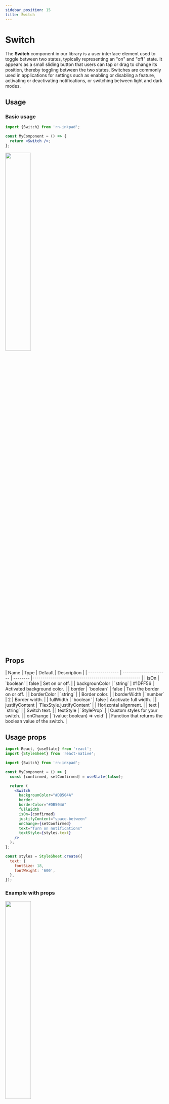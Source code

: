 ```yaml
---
sidebar_position: 15
title: Switch
---
```


# Switch

The **Switch** component in our library is a user interface element used to toggle between two states, typically representing an "on" and "off" state. It appears as a small sliding button that users can tap or drag to change its position, thereby toggling between the two states. Switches are commonly used in applications for settings such as enabling or disabling a feature, activating or deactivating notifications, or switching between light and dark modes.

## Usage

### Basic usage

```jsx
import {Switch} from 'rn-inkpad';

const MyComponent = () => {
  return <Switch />;
};
```

<img width="40%"  src="/img/switch/switch-simple.gif" />

## Props

<div class="table-responsive">
| Name | Type | Default | Description |
| --------------- | ---------------------- | -------- |----------------------------------------------------- |
| isOn | `boolean` | false | Set on or off. |
| backgrounColor | `string` | #1DFF56 | Activated background color. |
| border | `boolean` | false | Turn the border on or off. |
| borderColor | `string` | | Border color. |
| borderWidth | `number` | 2 | Border width. |
| fullWidth | `boolean` | false | Acctivate full width. |
| justifyContent | `FlexStyle.justifyContent` | | Horizontal alignment. |
| text | `string` | | Switch text. |
| textStyle | `StyleProp<TextStyle>` | | Custom styles for your switch. |
| onChange | `(value: boolean) => void` | | Function that returns the boolean value of the switch. |
</div>

## Usage props

```jsx
import React, {useState} from 'react';
import {StyleSheet} from 'react-native';

import {Switch} from 'rn-inkpad';

const MyComponent = () => {
  const [confirmed, setConfirmed] = useState(false);

  return (
    <Switch
      backgrounColor="#DB504A"
      border
      borderColor="#DB504A"
      fullWidth
      isOn={confirmed}
      justifyContent="space-between"
      onChange={setConfirmed}
      text="Turn on notifications"
      textStyle={styles.text}
    />
  );
};

const styles = StyleSheet.create({
  text: {
    fontSize: 18,
    fontWeight: '600',
  },
});
```

### Example with props

<img width="40%"  src="/img/switch/switch-props.gif" />
